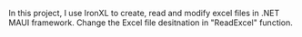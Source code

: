 In this project, I use IronXL to create, read and modify excel files in .NET MAUI framework. 
Change the Excel file desitnation in "ReadExcel" function.
